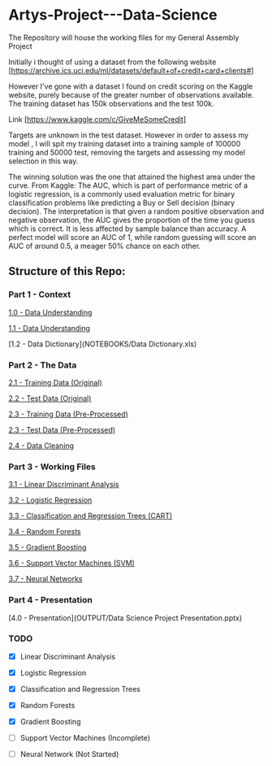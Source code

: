 # Artys-Project---Data-Science
The Repository will house the working files for my General Assembly Project

Initially i thought of using a dataset from the following website [https://archive.ics.uci.edu/ml/datasets/default+of+credit+card+clients#]


However I've gone with a dataset I found on credit scoring on the Kaggle website, purely because of the greater number of observations available. The training dataset has 150k observations and the test 100k.

Link [https://www.kaggle.com/c/GiveMeSomeCredit]

Targets are unknown in the test dataset. However in order to assess my model , I will spit my training dataset into a training sample of 100000 training and 50000 test, removing the targets and assessing my model selection in this way.

The winning solution was the one that attained the highest area under the curve.
From Kaggle:
The AUC, which is part of performance metric of a logistic regression, is a commonly used evaluation metric for binary classification problems like predicting a Buy or Sell decision (binary decision). The interpretation is that given a random positive observation and negative observation, the AUC gives the proportion of the time you guess which is correct. It is less affected by sample balance than accuracy. A perfect model will score an AUC of 1, while random guessing will score an AUC of around 0.5, a meager 50% chance on each other.


## Structure of this Repo:

### Part 1 - Context

[1.0 - Data Understanding](NOTEBOOKS/0_Business_Understanding.ipynb)

[1.1 - Data Understanding](NOTEBOOKS/1_Data_Understanding.ipynb)

[1.2 - Data Dictionary](NOTEBOOKS/Data Dictionary.xls)

    
### Part 2 - The Data 

[2.1 - Training Data (Original)](DATA/cs-training.csv)

[2.2 - Test Data (Original)](DATA/cs-test.csv)   

[2.3 - Training Data (Pre-Processed)](DATA/training.csv)    

[2.3 - Test Data (Pre-Processed)](DATA/test.csv)  

[2.4 - Data Cleaning](NOTEBOOKS/2_DataCleaning.ipynb)  
    
### Part 3 - Working Files 

[3.1 - Linear Discriminant Analysis](NOTEBOOKS/3_LDA.ipynb)  

[3.2 - Logistic Regression ](NOTEBOOKS/4_LogisticRegression.ipynb)  

[3.3 - Classification and Regression Trees (CART)](NOTEBOOKS/5_CARTS.ipynb)  

[3.4 - Random Forests](NOTEBOOKS/6_RandomForests.ipynb)  

[3.5 - Gradient Boosting](NOTEBOOKS/7_GradientBoosting.ipynb)  

[3.6 - Support Vector Machines (SVM)](NOTEBOOKS/8_SVMs.ipynb)  

[3.7 - Neural Networks](NOTEBOOKS/9_NeuralNetworks.ipynb)

### Part 4 - Presentation 

[4.0 - Presentation](OUTPUT/Data Science Project Presentation.pptx)


### TODO

- [x] Linear Discriminant Analysis
- [x] Logistic Regression
- [x] Classification and Regression Trees
- [x] Random Forests
- [x] Gradient Boosting 
- [ ] Support Vector Machines (Incomplete)
- [ ] Neural Network (Not Started)




